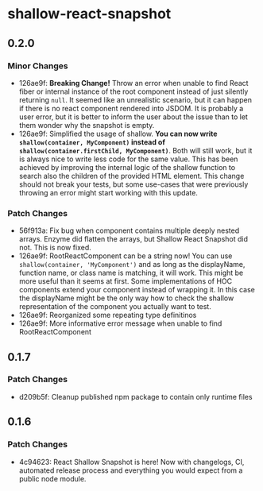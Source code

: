 # shallow-react-snapshot

## 0.2.0

### Minor Changes

- 126ae9f: **Breaking Change!** Throw an error when unable to find React fiber or internal instance of the root component instead of just silently returning `null`. It seemed like an unrealistic scenario, but it can happen if there is no react component rendered into JSDOM. It is probably a user error, but it is better to inform the user about the issue than to let them wonder why the snapshot is empty.
- 126ae9f: Simplified the usage of shallow. **You can now write `shallow(container, MyComponent)` instead of `shallow(container.firstChild, MyComponent)`**. Both will still work, but it is always nice to write less code for the same value. This has been achieved by improving the internal logic of the shallow function to search also the children of the provided HTML element. This change should not break your tests, but some use-cases that were previously throwing an error might start working with this update.

### Patch Changes

- 56f913a: Fix bug when component contains multiple deeply nested arrays. Enzyme did flatten the arrays, but Shallow React Snapshot did not. This is now fixed.
- 126ae9f: RootReactComponent can be a string now! You can use `shallow(container, 'MyComponent')` and as long as the displayName, function name, or class name is matching, it will work. This might be more useful than it seems at first. Some implementations of HOC components extend your component instead of wrapping it. In this case the displayName might be the only way how to check the shallow representation of the component you actually want to test.
- 126ae9f: Reorganized some repeating type definitinos
- 126ae9f: More informative error message when unable to find RootReactComponent

## 0.1.7

### Patch Changes

- d209b5f: Cleanup published npm package to contain only runtime files

## 0.1.6

### Patch Changes

- 4c94623: React Shallow Snapshot is here! Now with changelogs, CI, automated release process and everything you would expect from a public node module.
